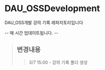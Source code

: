 # DAU_OSSDevelopment
DAU_OSS개발 강의 기록 레파지토리입니다


-- 매 시간 업데이트됩니다. --  
  
  
  
  
> ## 변경내용
> > 3/7 15:00 - 강의 기록 폴더 생성
